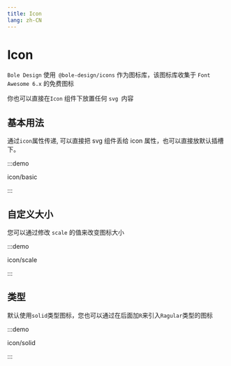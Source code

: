 ```yaml
---
title: Icon
lang: zh-CN
---
```


<script setup>
const demos = import.meta.globEager('../../../demos/bole-design/icon/*/*.vue')
</script>

# Icon

`Bole Design` 使用` @bole-design/icons` 作为图标库，该图标库收集于 `Font Awesome 6.x` 的免费图标

你也可以直接在`Icon` 组件下放置任何 `svg `内容

## 基本用法

通过`icon`属性传递, 可以直接把 svg 组件丢给 icon 属性，也可以直接放默认插槽下。

:::demo

icon/basic

:::

## 自定义大小

您可以通过修改 `scale` 的值来改变图标大小

:::demo

icon/scale

:::

## 类型

默认使用`solid`类型图标，您也可以通过在后面加`R`来引入`Ragular`类型的图标

:::demo

icon/solid

:::
